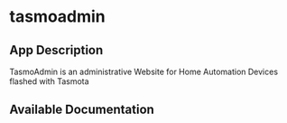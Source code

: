 # tasmoadmin

## App Description

TasmoAdmin is an administrative Website for Home Automation Devices flashed with Tasmota

## Available Documentation

